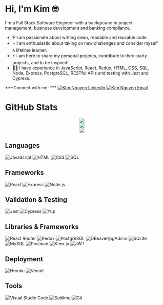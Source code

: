# Hi, I'm Kim 🤓

I'm a Full Stack Software Engineer with a background in project management, business development and banking compliance. 

- 💗  I am passionate about writing clean, readable and reusable code.
- ⭐  I am enthusiastic about taking on new challenges and consider myself a lifetime learner. 
- ⚡  I am here to share my personal projects, contribute to third-party projects, and to be inspired!
- 👩‍💻  I have experience in JavaScript, React, Redux, HTML, CSS, SQL, Node, Express, PostgreSQL, RESTful APIs and testing with Jest and Cypress.

***Connect with me: ***
[![Kim Nguyen LinkedIn](https://img.shields.io/badge/Kim_Nguyen-0A66C2?style=for-the-badge&logo=LinkedIn)](https://www.linkedin.com/in/kimnguyen79/)
[![Kim Nguyen Email](https://img.shields.io/badge/Gmail-D14836?style=for-the-badge&logo=gmail&logoColor=white)](mailto:kimnguyen79@gmail.com)

# GitHub Stats
 
<!-- [![Profile Summary](https://github-profile-summary-cards.vercel.app/api/cards/profile-details?username=kimnivore&theme=vue)](https://github.com/kimnivore/github-readme-stats)

[![Kim's GitHub stats](https://github-readme-stats.vercel.app/api?username=kimnivore&show_icons=true&theme=dracula)](https://github.com/kimnivore/github-readme-stats)

[![Kim' Top Languages](https://github-readme-stats.vercel.app/api/top-langs/?username=kimnivore&layout=compact)](https://github.com/kimnivore/github-readme-stats)
 -->
 
<div align='center'>
  <img src="https://github-profile-summary-cards.vercel.app/api/cards/profile-details?username=kimnivore&theme=vue" />
</div>
<div align='center'>
  <img src="https://github-readme-stats.vercel.app/api?username=kimnivore&show_icons=true&theme=dracula&&line_height=40" />
</div>
<div align='center'>
  <img src="https://github-readme-stats.vercel.app/api/top-langs/?username=kimnivore&layout=compact" />
</div>

## Languages
![JavaScript](https://img.shields.io/badge/JavaScript-323330?style=for-the-badge&logo=javascript&logoColor=F7DF1E)
![HTML](https://img.shields.io/badge/HTML5-E34F26?style=for-the-badge&logo=html5&logoColor=white)
![CSS](https://img.shields.io/badge/CSS3-1572B6?style=for-the-badge&logo=css3&logoColor=white)
![SQL](https://img.shields.io/badge/SQL-blue?style=for-the-badge)

## Frameworks
![React](https://img.shields.io/badge/React-20232A?style=for-the-badge&logo=react&logoColor=61DAFB) 
![Express](https://img.shields.io/badge/Express.js-000000?style=for-the-badge&logo=express&logoColor=white) 
![Node.js](https://img.shields.io/badge/Node.js-339933?style=for-the-badge&logo=nodedotjs&logoColor=white)

## Validation & Testing
![Jest](https://img.shields.io/badge/Jest-C21325?style=for-the-badge&logo=jest&logoColor=white)
![Cypress](https://img.shields.io/badge/Cypress-17202C?style=for-the-badge&logo=cypress&logoColor=white)
![Yup](https://img.shields.io/badge/Yup-black?style=for-the-badge)

## Libraries & Frameworks
![React Router](https://img.shields.io/badge/React_Router-CA4245?style=for-the-badge&logo=react-router&logoColor=white)
![Redux](https://img.shields.io/badge/Redux-593D88?style=for-the-badge&logo=redux&logoColor=white)
![PostgreSQL](https://img.shields.io/badge/PostgreSQL-316192?style=for-the-badge&logo=postgresql&logoColor=white)
![DBeaver/pgAdmin](https://img.shields.io/badge/DBeaver_/_pgAdmin-tan?style=for-the-badge&logo=PostgreSQL&logoColor=black)
![SQLite](https://img.shields.io/badge/sqlite-%2307405e.svg?style=for-the-badge&logo=sqlite&logoColor=white)
![MySQL](https://img.shields.io/badge/MySQL-005C84?style=for-the-badge&logo=mysql&logoColor=white)
![Postman](https://img.shields.io/badge/Postman-FF6C37?style=for-the-badge&logo=Postman&logoColor=white)
![Knex.js](https://img.shields.io/badge/Knex.js-orange?style=for-the-badge)
![JWT](https://img.shields.io/badge/JWT-black?style=for-the-badge&logo=JSON%20web%20tokens)

## Deployment
![Heroku](https://img.shields.io/badge/heroku-%23430098.svg?style=for-the-badge&logo=heroku&logoColor=white) 
![Vercel](https://img.shields.io/badge/vercel-%23000000.svg?style=for-the-badge&logo=vercel&logoColor=white)

## Tools
![Visual Studio Code](https://img.shields.io/badge/Visual%20Studio%20Code-0078d7.svg?style=for-the-badge&logo=visual-studio-code&logoColor=white)
![Sublime](https://img.shields.io/badge/sublime_text-%23575757.svg?&style=for-the-badge&logo=sublime-text&logoColor=important)
![Git](https://img.shields.io/badge/GIT-E44C30?style=for-the-badge&logo=git&logoColor=white)



